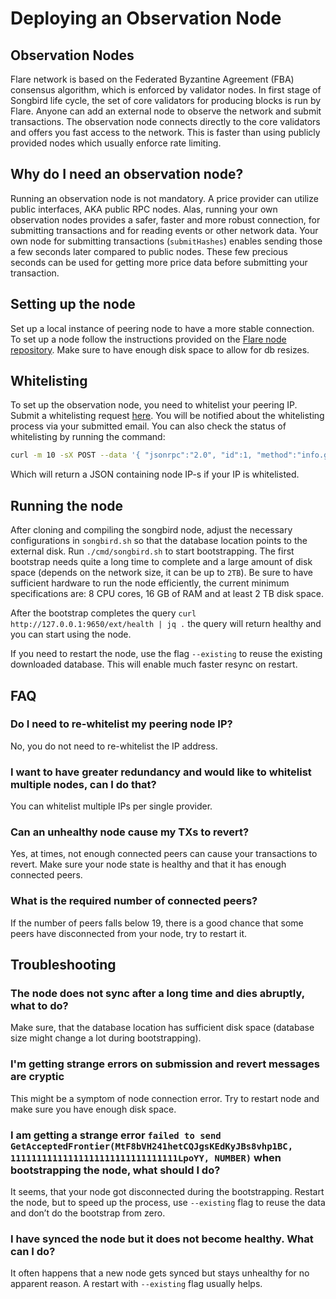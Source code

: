 # Deploying an Observation Node

## Observation Nodes

Flare network is based on the Federated Byzantine Agreement (FBA) consensus algorithm, which is enforced by validator nodes. In first stage of Songbird life cycle, the set of core validators for producing blocks is run by Flare. Anyone can add an external node to observe the network and submit transactions. The observation node connects directly to the core validators and offers you fast access to the network. This is faster than using publicly provided nodes which usually enforce rate limiting.

## Why do I need an observation node?

Running an observation node is not mandatory. A price provider can utilize public interfaces, AKA public RPC nodes. Alas, running your own observation nodes provides a safer, faster and more robust connection, for submitting transactions and for reading events or other network data. Your own node for submitting transactions (`submitHashes`) enables sending those a few seconds later compared to public nodes. These few precious seconds can be used for getting more price data before submitting your transaction.

## Setting up the node

Set up a local instance of peering node to have a more stable connection. To set up a node follow the instructions provided on the [Flare node repository](https://github.com/flare-foundation/flare#readme). Make sure to have enough disk space to allow for db resizes.

## Whitelisting

To set up the observation node, you need to whitelist your peering IP. Submit a whitelisting request [here](https://forms.gle/zHisUgitnSEHCGBb6). You will be notified about the whitelisting process via your submitted email. You can also check the status of whitelisting by running the command:

``` bash
curl -m 10 -sX POST --data '{ "jsonrpc":"2.0", "id":1, "method":"info.getNodeIP" }' -H 'content-type:application/json;' https://songbird.flare.network/ext/info
```

Which will return a JSON containing node IP-s if your IP is whitelisted.

## Running the node

After cloning and compiling the songbird node, adjust the necessary configurations in `songbird.sh` so that the database location points to the external disk. Run `./cmd/songbird.sh` to start bootstrapping. The first bootstrap needs quite a long time to complete and a large amount of disk space (depends on the network size, it can be up to `2TB`). Be sure to have sufficient hardware to run the node efficiently, the current minimum specifications are: 8 CPU cores, 16 GB of RAM and at least 2 TB disk space.

After the bootstrap completes the query `curl http://127.0.0.1:9650/ext/health | jq .`  the query will return healthy and you can start using the node.

If you need to restart the node, use the flag `--existing` to reuse the existing downloaded database. This will enable much faster resync on restart.

## FAQ

### Do I need to re-whitelist my peering node IP?

No, you do not need to re-whitelist the IP address.

### I want to have greater redundancy and would like to whitelist multiple nodes, can I do that?

You can whitelist multiple IPs per single provider.

### Can an unhealthy node cause my TXs to revert?

Yes, at times, not enough connected peers can cause your transactions to revert. Make sure your node state is healthy and that it has enough connected peers.

### What is the required number of connected peers?

If the number of peers falls below 19, there is a good chance that some peers have disconnected from your node, try to restart it.

## Troubleshooting

### The node does not sync after a long time and dies abruptly, what to do?

Make sure, that the database location has sufficient disk space (database size might change a lot during bootstrapping).

### I'm getting strange errors on submission and revert messages are cryptic

This might be a symptom of node connection error. Try to restart node and make sure you have enough disk space.

### I am getting a strange error `failed to send GetAcceptedFrontier(MtF8bVH241hetCQJgsKEdKyJBs8vhp1BC, 11111111111111111111111111111111LpoYY, NUMBER)` when bootstrapping the node, what should I do?

It seems, that your node got disconnected during the bootstrapping. Restart the node, but to speed up the process, use `--existing` flag to reuse the data and don’t do the bootstrap from zero.

### I have synced the node but it does not become healthy. What can I do?

It often happens that a new node gets synced but stays unhealthy for no apparent reason. A restart with `--existing` flag usually helps.
